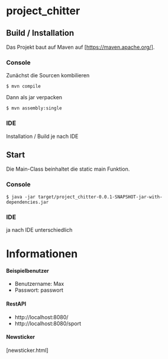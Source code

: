 # project_chitter

## Build / Installation

Das Projekt baut auf Maven auf [https://maven.apache.org/].

### Console

Zunächst die Sourcen kombilieren

```
$ mvn compile
```

Dann als jar verpacken

```
$ mvn assembly:single
```


### IDE

Installation / Build je nach IDE

## Start

Die Main-Class beinhaltet die static main Funktion.

### Console

```
$ java -jar target/project_chitter-0.0.1-SNAPSHOT-jar-with-dependencies.jar
```

### IDE

ja nach IDE unterschiedlich



# Informationen

#### Beispielbenutzer

- Benutzername: Max
- Passwort: passwort

#### RestAPI
- http://localhost:8080/<topic>
 - http://localhost:8080/sport
  
#### Newsticker

[newsticker.html]

  
